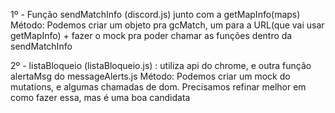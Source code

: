 1º - Função sendMatchInfo (discord.js) junto com a getMapInfo(maps)
Método: Podemos criar um objeto pra gcMatch, um para a URL(que vai usar getMapInfo) + fazer o mock pra poder chamar as funções dentro da sendMatchInfo


2º - listaBloqueio (listaBloqueio.js) : utiliza api do chrome, e outra função alertaMsg do messageAlerts.js
Método: Podemos criar um mock do mutations, e algumas chamadas de dom. Precisamos refinar melhor em como fazer essa, mas é uma boa candidata